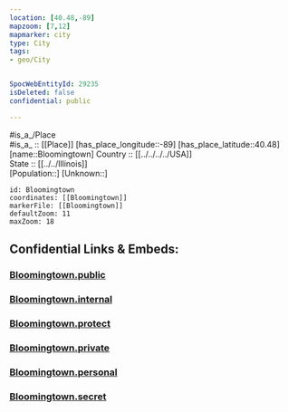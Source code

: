 ```yaml
---
location: [40.48,-89] 
mapzoom: [7,12] 
mapmarker: city 
type: City
tags:
- geo/City


SpocWebEntityId: 29235
isDeleted: false
confidential: public

---
```

#is_a_/Place  
#is_a_ :: [[Place]] 
[has_place_longitude::-89] 
[has_place_latitude::40.48] 
[name::Bloomingtown] 
Country :: [[../../../../USA]]  
State :: [[../../Illinois]]  
[Population::] 
[Unknown::] 


```leaflet
id: Bloomingtown
coordinates: [[Bloomingtown]] 
markerFile: [[Bloomingtown]] 
defaultZoom: 11 
maxZoom: 18
```


## Confidential Links & Embeds: 

### [Bloomingtown.public](/_public/\Earth\Continent\America~North\USA\USA~Central\Illinois\counties~Illinois\Mc_Lean,County\cities~Mc_LeanBloomingtown.public.md) 

### [Bloomingtown.internal](/_internal/\Earth\Continent\America~North\USA\USA~Central\Illinois\counties~Illinois\Mc_Lean,County\cities~Mc_LeanBloomingtown.internal.md) 

### [Bloomingtown.protect](/_protect/\Earth\Continent\America~North\USA\USA~Central\Illinois\counties~Illinois\Mc_Lean,County\cities~Mc_LeanBloomingtown.protect.md) 

### [Bloomingtown.private](/_private/\Earth\Continent\America~North\USA\USA~Central\Illinois\counties~Illinois\Mc_Lean,County\cities~Mc_LeanBloomingtown.private.md) 

### [Bloomingtown.personal](/_personal/\Earth\Continent\America~North\USA\USA~Central\Illinois\counties~Illinois\Mc_Lean,County\cities~Mc_LeanBloomingtown.personal.md) 

### [Bloomingtown.secret](/_secret/\Earth\Continent\America~North\USA\USA~Central\Illinois\counties~Illinois\Mc_Lean,County\cities~Mc_LeanBloomingtown.secret.md)

